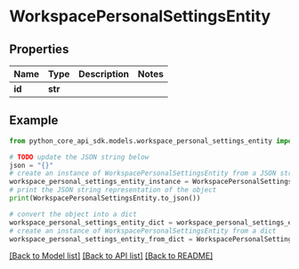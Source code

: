 # WorkspacePersonalSettingsEntity


## Properties

Name | Type | Description | Notes
------------ | ------------- | ------------- | -------------
**id** | **str** |  | 

## Example

```python
from python_core_api_sdk.models.workspace_personal_settings_entity import WorkspacePersonalSettingsEntity

# TODO update the JSON string below
json = "{}"
# create an instance of WorkspacePersonalSettingsEntity from a JSON string
workspace_personal_settings_entity_instance = WorkspacePersonalSettingsEntity.from_json(json)
# print the JSON string representation of the object
print(WorkspacePersonalSettingsEntity.to_json())

# convert the object into a dict
workspace_personal_settings_entity_dict = workspace_personal_settings_entity_instance.to_dict()
# create an instance of WorkspacePersonalSettingsEntity from a dict
workspace_personal_settings_entity_from_dict = WorkspacePersonalSettingsEntity.from_dict(workspace_personal_settings_entity_dict)
```
[[Back to Model list]](../README.md#documentation-for-models) [[Back to API list]](../README.md#documentation-for-api-endpoints) [[Back to README]](../README.md)


